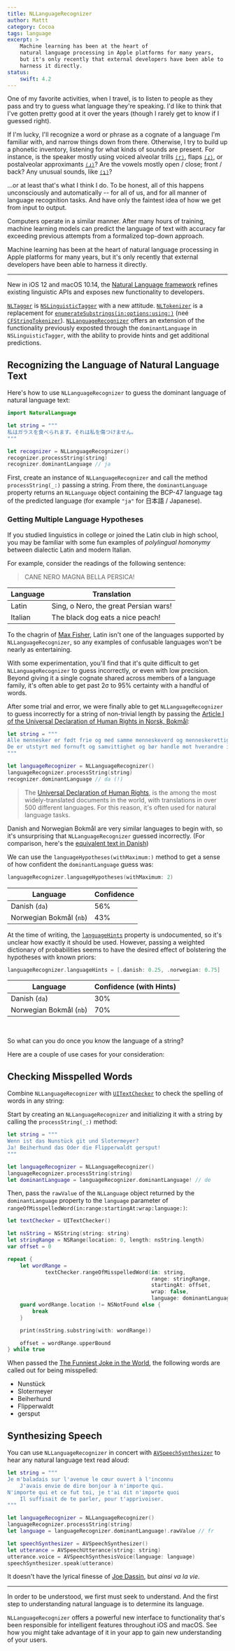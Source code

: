 ```yaml
---
title: NLLanguageRecognizer
author: Mattt
category: Cocoa
tags: language
excerpt: >
    Machine learning has been at the heart of
    natural language processing in Apple platforms for many years,
    but it's only recently that external developers have been able to
    harness it directly.
status:
    swift: 4.2
---
```


One of my favorite activities,
when I travel,
is to listen to people as they pass
and try to guess what language they're speaking.
I'd like to think that I've gotten pretty good at it over the years
(though I rarely get to know if I guessed right).

If I'm lucky,
I'll recognize a word or phrase as a cognate of a language I'm familiar with,
and narrow things down from there.
Otherwise, I try to build up a phonetic inventory,
listening for what kinds of sounds are present.
For instance,
is the speaker mostly using
voiced alveolar trills [`⟨r⟩`](https://en.wikipedia.org/wiki/Dental,_alveolar_and_postalveolar_trills),
flaps [`⟨ɾ⟩`](https://en.wikipedia.org/wiki/Flap_consonant),
or postalveolar approximants [`⟨ɹ⟩`](https://en.wikipedia.org/wiki/Alveolar_and_postalveolar_approximants)?
Are the vowels mostly open / close; front / back?
Any unusual sounds, like [`⟨ʇ⟩`](https://en.wikipedia.org/wiki/Dental_clicks)?

...or at least that's what I think I do.
To be honest, all of this happens unconsciously and automatically --
for all of us, and for all manner of language recognition tasks.
And have only the faintest idea of how we get from input to output.

Computers operate in a similar manner.
After many hours of training,
machine learning models can predict the language of text
with accuracy far exceeding previous attempts
from a formalized top-down approach.

Machine learning has been at the heart of
natural language processing in Apple platforms for many years,
but it's only recently that external developers have been able to
harness it directly.

---

New in iOS 12 and macOS 10.14,
the [Natural Language framework](https://developer.apple.com/documentation/naturallanguage)
refines existing linguistic APIs
and exposes new functionality to developers.

[`NLTagger`](https://developer.apple.com/documentation/naturallanguage/nltagger)
is [`NSLinguisticTagger`](https://nshipster.com/nslinguistictagger/)
with a new attitude.
[`NLTokenizer`](https://developer.apple.com/documentation/naturallanguage/nltokenizer)
is a replacement for
[`enumerateSubstrings(in:options:using:)`](https://developer.apple.com/documentation/foundation/nsstring/1416774-enumeratesubstrings)
(neé [`CFStringTokenizer`](https://developer.apple.com/documentation/corefoundation/cfstringtokenizer-rf8)).
[`NLLanguageRecognizer`](https://developer.apple.com/documentation/naturallanguage/nllanguagerecognizer)
offers an extension of the functionality previously exposted through the
`dominantLanguage` in `NSLinguisticTagger`,
with the ability to provide hints and get additional predictions.

## Recognizing the Language of Natural Language Text

Here's how to use `NLLanguageRecognizer`
to guess the dominant language of natural language text:

```swift
import NaturalLanguage

let string = """
私はガラスを食べられます。それは私を傷つけません。
"""

let recognizer = NLLanguageRecognizer()
recognizer.processString(string)
recognizer.dominantLanguage // ja
```

First, create an instance of `NLLanguageRecognizer`
and call the method `processString(_:)`
passing a string.
From there, the `dominantLanguage` property
returns an `NLLanguage` object
containing the BCP-47 language tag of the predicted language
(for example `"ja"` for 日本語 / Japanese).

### Getting Multiple Language Hypotheses

If you studied linguistics in college
or joined the Latin club in high school,
you may be familiar with some fun examples of
_polylingual homonymy_ between dialectic Latin and modern Italian.

For example, consider the readings of the following sentence:

> CANE NERO MAGNA BELLA PERSICA!

| Language | Translation                           |
| -------- | ------------------------------------- |
| Latin    | Sing, o Nero, the great Persian wars! |
| Italian  | The black dog eats a nice peach!      |

To the chagrin of [Max Fisher](<https://en.wikipedia.org/wiki/Rushmore_(film)>),
Latin isn't one of the languages supported by `NLLanguageRecognizer`,
so any examples of confusable languages
won't be nearly as entertaining.

With some experimentation,
you'll find that it's quite difficult to get `NLLanguageRecognizer`
to guess incorrectly, or even with low precision.
Beyond giving it a single cognate shared across members of a language family,
it's often able to get past 2σ to 95% certainty
with a handful of words.

After some trial and error,
we were finally able to get `NLLanguageRecognizer` to guess incorrectly
for a string of non-trivial length
by passing the
[Article I of the Universal Declaration of Human Rights in Norsk, Bokmål](https://www.ohchr.org/EN/UDHR/Pages/Language.aspx?LangID=nrr):

```swift
let string = """
Alle mennesker er født frie og med samme menneskeverd og menneskerettigheter.
De er utstyrt med fornuft og samvittighet og bør handle mot hverandre i brorskapets ånd.
"""

let languageRecognizer = NLLanguageRecognizer()
languageRecognizer.processString(string)
recognizer.dominantLanguage // da (!)
```

> The [Universal Declaration of Human Rights](http://www.un.org/en/universal-declaration-human-rights/),
> is the among the most widely-translated documents in the world,
> with translations in over 500 different languages.
> For this reason, it's often used for natural language tasks.

Danish and Norwegian Bokmål are very similar languages to begin with,
so it's unsurprising that `NLLanguageRecognizer` guessed incorrectly.
(For comparison, here's the [equivalent text in Danish](https://www.ohchr.org/EN/UDHR/Pages/Language.aspx?LangID=dns))

We can use the `languageHypotheses(withMaximum:)` method
to get a sense of how confident the `dominantLanguage` guess was:

```swift
languageRecognizer.languageHypotheses(withMaximum: 2)
```

| Language                | Confidence |
| ----------------------- | ---------- |
| Danish (`da`)           | 56%        |
| Norwegian Bokmål (`nb`) | 43%        |

At the time of writing,
the [`languageHints`](https://developer.apple.com/documentation/naturallanguage/nllanguagerecognizer/3017455-languagehints)
property is undocumented,
so it's unclear how exactly it should be used.
However, passing a weighted dictionary of probabilities
seems to have the desired effect of bolstering the hypotheses with known priors:

```swift
languageRecognizer.languageHints = [.danish: 0.25, .norwegian: 0.75]
```

| Language                | Confidence (with Hints) |
| ----------------------- | ----------------------- |
| Danish (`da`)           | 30%                     |
| Norwegian Bokmål (`nb`) | 70%                     |

<br/>

So what can you do once you know the language of a string?

Here are a couple of use cases for your consideration:

## Checking Misspelled Words

Combine `NLLanguageRecognizer` with
[`UITextChecker`](https://nshipster.com/uitextchecker/)
to check the spelling of words in any string:

Start by creating an `NLLanguageRecognizer`
and initializing it with a string by calling the `processString(_:)` method:

```swift
let string = """
Wenn ist das Nunstück git und Slotermeyer?
Ja! Beiherhund das Oder die Flipperwaldt gersput!
"""

let languageRecognizer = NLLanguageRecognizer()
languageRecognizer.processString(string)
let dominantLanguage = languageRecognizer.dominantLanguage! // de
```

Then, pass the `rawValue` of the `NLLanguage` object
returned by the `dominantLanguage` property
to the `language` parameter of
`rangeOfMisspelledWord(in:range:startingAt:wrap:language:)`:

```swift
let textChecker = UITextChecker()

let nsString = NSString(string: string)
let stringRange = NSRange(location: 0, length: nsString.length)
var offset = 0

repeat {
    let wordRange =
            textChecker.rangeOfMisspelledWord(in: string,
                                              range: stringRange,
                                              startingAt: offset,
                                              wrap: false,
                                              language: dominantLanguage.rawValue)
    guard wordRange.location != NSNotFound else {
        break
    }

    print(nsString.substring(with: wordRange))

    offset = wordRange.upperBound
} while true
```

When passed the [The Funniest Joke in the World](https://en.wikipedia.org/wiki/The_Funniest_Joke_in_the_World),
the following words are called out for being misspelled:

- Nunstück
- Slotermeyer
- Beiherhund
- Flipperwaldt
- gersput

## Synthesizing Speech

You can use `NLLanguageRecognizer` in concert with
[`AVSpeechSynthesizer`](https://nshipster.com/avspeechsynthesizer/)
to hear any natural language text read aloud:

```swift
let string = """
Je m'baladais sur l'avenue le cœur ouvert à l'inconnu
    J'avais envie de dire bonjour à n'importe qui.
N'importe qui et ce fut toi, je t'ai dit n'importe quoi
    Il suffisait de te parler, pour t'apprivoiser.
"""

let languageRecognizer = NLLanguageRecognizer()
languageRecognizer.processString(string)
let language = languageRecognizer.dominantLanguage!.rawValue // fr

let speechSynthesizer = AVSpeechSynthesizer()
let utterance = AVSpeechUtterance(string: string)
utterance.voice = AVSpeechSynthesisVoice(language: language)
speechSynthesizer.speak(utterance)
```

It doesn't have the lyrical finesse of
[Joe Dassin](https://itunes.apple.com/us/album/les-champs-%C3%A9lys%C3%A9es/311331439?i=311331447),
but _ainsi va la vie_.

---

In order to be understood,
we first must seek to understand.
And the first step to understanding natural language
is to determine its language.

`NLLanguageRecognizer` offers a powerful new interface to functionality
that's been responsible for intelligent features throughout iOS and macOS.
See how you might take advantage of it in your app
to gain new understanding of your users.
